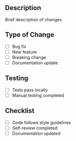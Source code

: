 ## Description
Brief description of changes

## Type of Change
- [ ] Bug fix
- [ ] New feature  
- [ ] Breaking change
- [ ] Documentation update

## Testing
- [ ] Tests pass locally
- [ ] Manual testing completed

## Checklist
- [ ] Code follows style guidelines
- [ ] Self-review completed
- [ ] Documentation updated
